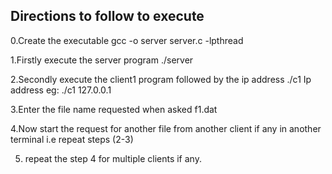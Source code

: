 

## Directions to follow to execute

0.Create the executable gcc -o server server.c -lpthread 

1.Firstly execute the server program   ./server

2.Secondly execute the client1 program followed by the ip address     ./c1 Ip address  eg: ./c1 127.0.0.1

3.Enter the file name requested  when asked  f1.dat

4.Now start the request for another file from another client if any in another terminal i.e repeat steps (2-3)


5. repeat the step 4 for multiple clients if any.
